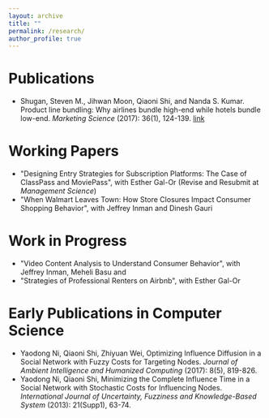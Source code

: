```yaml
---
layout: archive
title: ""
permalink: /research/
author_profile: true
---
```

Publications
=====
* Shugan, Steven M., Jihwan Moon, Qiaoni Shi, and Nanda S. Kumar. Product line bundling: 
Why airlines bundle high-end while hotels bundle low-end. _Marketing Science_ (2017): 36(1), 124-139.
[link](https://pubsonline.informs.org/doi/10.1287/mksc.2016.1004)

Working Papers
=====
* "Designing Entry Strategies for Subscription Platforms:
The Case of ClassPass and MoviePass", with Esther Gal-Or 
(Revise and Resubmit at _Management Science_)
* "When Walmart Leaves Town: 
How Store Closures Impact Consumer Shopping Behavior", 
with Jeffrey Inman and Dinesh Gauri

Work in Progress
=====
* "Video Content Analysis to Understand Consumer Behavior", with Jeffrey Inman, Meheli Basu and 
* "Strategies of Professional Renters on Airbnb", with Esther Gal-Or

Early Publications in Computer Science
=====
* Yaodong Ni, Qiaoni Shi, Zhiyuan Wei, Optimizing Influence Diffusion in a Social Network with Fuzzy Costs for Targeting Nodes. _Journal of Ambient Intelligence and Humanized Computing_ (2017): 8(5), 819-826.
* Yaodong Ni, Qiaoni Shi, Minimizing the Complete Influence Time in a Social Network with Stochastic Costs for Influencing Nodes. _International Journal of Uncertainty, Fuzziness and Knowledge-Based System_ (2013): 21(Supp1), 63-74.
